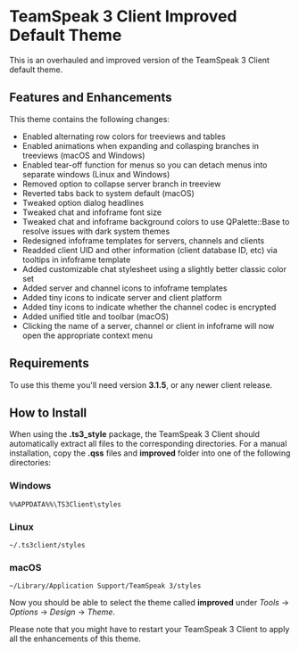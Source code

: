 # TeamSpeak 3 Client Improved Default Theme

This is an overhauled and improved version of the TeamSpeak 3 Client default theme.

## Features and Enhancements

This theme contains the following changes:

- Enabled alternating row colors for treeviews and tables
- Enabled animations when expanding and collasping branches in treeviews (macOS and Windows)
- Enabled tear-off function for menus so you can detach menus into separate windows (Linux and Windows)
- Removed option to collapse server branch in treeview
- Reverted tabs back to system default (macOS)
- Tweaked option dialog headlines
- Tweaked chat and infoframe font size
- Tweaked chat and infoframe background colors to use QPalette::Base to resolve issues with dark system themes
- Redesigned infoframe templates for servers, channels and clients
- Readded client UID and other information (client database ID, etc) via tooltips in infoframe template
- Added customizable chat stylesheet using a slightly better classic color set
- Added server and channel icons to infoframe templates
- Added tiny icons to indicate server and client platform
- Added tiny icons to indicate whether the channel codec is encrypted
- Added unified title and toolbar (macOS)
- Clicking the name of a server, channel or client in infoframe will now open the appropriate context menu

## Requirements

To use this theme you'll need version **3.1.5**, or any newer client release.

## How to Install

When using the **.ts3_style** package, the TeamSpeak 3 Client should automatically extract all files to the corresponding directories. For a manual installation, copy the **.qss** files and **improved** folder into one of the following directories:

### Windows
`%%APPDATA%%\TS3Client\styles`

### Linux
`~/.ts3client/styles`

### macOS
`~/Library/Application Support/TeamSpeak 3/styles`

Now you should be able to select the theme called **improved** under *Tools* -> *Options* -> *Design* -> *Theme*.

Please note that you might have to restart your TeamSpeak 3 Client to apply all the enhancements of this theme.
